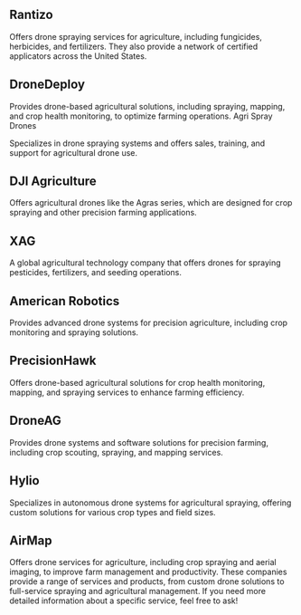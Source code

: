 

## Rantizo

Offers drone spraying services for agriculture, including fungicides, herbicides, and fertilizers. They also provide a network of certified applicators across the United States.
## DroneDeploy

Provides drone-based agricultural solutions, including spraying, mapping, and crop health monitoring, to optimize farming operations.
Agri Spray Drones

Specializes in drone spraying systems and offers sales, training, and support for agricultural drone use.
## DJI Agriculture

Offers agricultural drones like the Agras series, which are designed for crop spraying and other precision farming applications.
## XAG

A global agricultural technology company that offers drones for spraying pesticides, fertilizers, and seeding operations.
## American Robotics

Provides advanced drone systems for precision agriculture, including crop monitoring and spraying solutions.
## PrecisionHawk

Offers drone-based agricultural solutions for crop health monitoring, mapping, and spraying services to enhance farming efficiency.
## DroneAG

Provides drone systems and software solutions for precision farming, including crop scouting, spraying, and mapping services.
## Hylio

Specializes in autonomous drone systems for agricultural spraying, offering custom solutions for various crop types and field sizes.
## AirMap

Offers drone services for agriculture, including crop spraying and aerial imaging, to improve farm management and productivity.
These companies provide a range of services and products, from custom drone solutions to full-service spraying and agricultural management. If you need more detailed information about a specific service, feel free to ask!